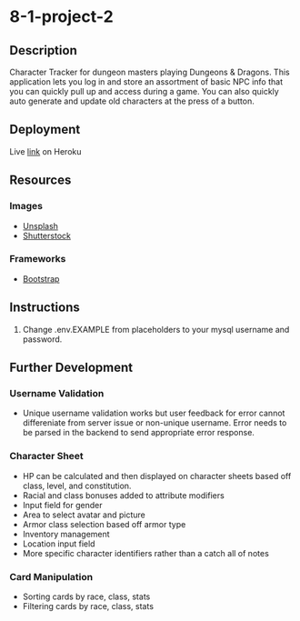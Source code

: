 # 8-1-project-2

## Description

Character Tracker for dungeon masters playing Dungeons & Dragons. This application lets you log in and store an assortment of basic NPC info that you can quickly pull up and access during a game. You can also quickly auto generate and update old characters at the press of a button.

## Deployment

Live [link](https://dnd-dm-character-tracker.herokuapp.com/) on Heroku

## Resources

### Images

-   [Unsplash](https://unsplash.com/)
-   [Shutterstock](https://www.shutterstock.com/home)

### Frameworks

-   [Bootstrap](https://getbootstrap.com/docs/5.1/getting-started/introduction/)

## Instructions

1. Change .env.EXAMPLE from placeholders to your mysql username and password.

## Further Development

### Username Validation

-   Unique username validation works but user feedback for error cannot differeniate from server issue or non-unique username. Error needs to be parsed in the backend to send appropriate error response.

### Character Sheet

-   HP can be calculated and then displayed on character sheets based off class, level, and constitution.
-   Racial and class bonuses added to attribute modifiers
-   Input field for gender 
-   Area to select avatar and picture
-   Armor class selection based off armor type
-   Inventory management
-   Location input field
-   More specific character identifiers rather than a catch all of notes 

### Card Manipulation

-   Sorting cards by race, class, stats
-   Filtering cards by race, class, stats